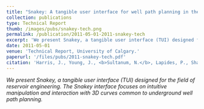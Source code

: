 ```yaml
---
title: "Snakey: A tangible user interface for well path planning in the context of reservoir engineering"
collection: publications
type: Technical Report
thumb: /images/pubs/snakey-tech.png
permalink: /publication/2011-05-01-2011-snakey-tech
excerpt: 'We present Snakey, a tangible user interface (TUI) designed for the field of reservoir engineering. The Snakey interface focuses on intuitive manipulation and interaction with 3D curves common to underground well path planning.'
date: 2011-05-01
venue: 'Technical Report, University of Calgary.'
paperurl: '/files/pubs/2011-snakey-tech.pdf'
citation: 'Harris, J., Young, J., <b>Sultanum, N.</b>, Lapides, P., Sharlin, E. and Costa Sousa, M., 2011. <b>Snakey: A tangible user interface for well path planning in the context of reservoir engineering</b>. <i>Technical Report 2011-1003-15</i>, University of Calgary.'
---
```

_We present Snakey, a tangible user interface (TUI) designed for the field of reservoir engineering. The Snakey interface focuses on intuitive manipulation and interaction with 3D curves common to underground well path planning._